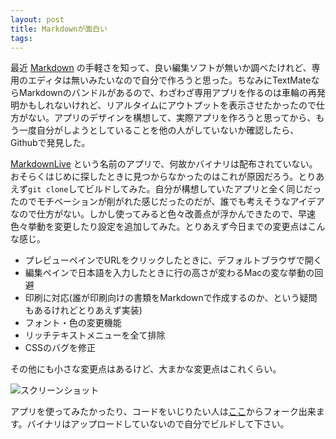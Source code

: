 ```yaml
---
layout: post
title: Markdownが面白い
tags: 
---
```



最近 [Markdown](http://daringfireball.net/projects/markdown/) の手軽さを知って、良い編集ソフトが無いか調べたけれど、専用のエディタは無いみたいなので自分で作ろうと思った。ちなみにTextMateならMarkdownのバンドルがあるので、わざわざ専用アプリを作るのは車輪の再発明かもしれないけれど、リアルタイムにアウトプットを表示させたかったので仕方がない。アプリのデザインを構想して、実際アプリを作ろうと思ってから、もう一度自分がしようとしていることを他の人がしていないか確認したら、Githubで発見した。

[MarkdownLive](https://github.com/rentzsch/markdownlive) という名前のアプリで、何故かバイナリは配布されていない。おそらくはじめに探したときに見つからなかったのはこれが原因だろう。とりあえず`git clone`してビルドしてみた。自分が構想していたアプリと全く同じだったのでモチベーションが削がれた感じだったのだが、誰でも考えそうなアイデアなので仕方がない。しかし使ってみると色々改善点が浮かんできたので、早速色々挙動を変更したり設定を追加してみた。とりあえず今日までの変更点はこんな感じ。

- プレビューペインでURLをクリックしたときに、デフォルトブラウザで開く
- 編集ペインで日本語を入力したときに行の高さが変わるMacの変な挙動の回避
- 印刷に対応(誰が印刷向けの書類をMarkdownで作成するのか、という疑問もあるけれどとりあえず実装)
- フォント・色の変更機能
- リッチテキストメニューを全て排除
- CSSのバグを修正



その他にも小さな変更点はあるけど、大まかな変更点はこれくらい。

![スクリーンショット](http://media.tumblr.com/tumblr_lz5bhsEbD11qzbi3l.png)

アプリを使ってみたかったり、コードをいじりたい人は[ここ](https://github.com/aki-null/markdownlive)からフォーク出来ます。バイナリはアップロードしていないので自分でビルドして下さい。
